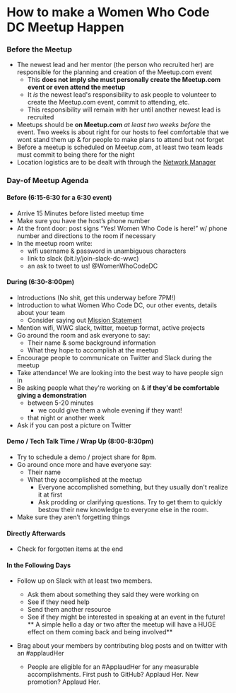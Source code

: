 # How to make a Women Who Code DC Meetup Happen

### Before the Meetup
- The newest lead and her mentor (the person who recruited her) are responsible for the planning and creation of the Meetup.com event
  - This **does not imply she must personally create the Meetup.com event or even attend the meetup**
  - It _is_ the newest lead's responsibility to ask people to volunteer to create the Meetup.com event, commit to attending, etc.
  - This responsibility will remain with her until another newest lead is recruited
- Meetups should be **on Meetup.com** _at least two weeks before_ the event. Two weeks is about right for our hosts to feel comfortable that we wont stand them up & for people to make plans to attend but not forget
- Before a meetup is scheduled on Meetup.com, at least two team leads must commit to being there for the night
- Location logistics are to be dealt with through the [Network Manager]()

### Day-of Meetup Agenda
#### Before (6:15-6:30 for a 6:30 event)
- Arrive 15 Minutes before listed meetup time
- Make sure you have the host’s phone number
- At the front door: post signs “Yes! Women Who Code is here!” w/ phone number and directions to the room if necessary
- In the meetup room write: 
  - wifi username & password in unambiguous characters
  - link to slack (bit.ly/join-slack-dc-wwc)
  - an ask to tweet to us! @WomenWhoCodeDC

#### During (6:30-8:00pm)
- Introductions (No shit, get this underway before 7PM!)
- Introduction to what Women Who Code DC, our other events, details about your team
  - Consider saying out [Mission Statement]()
- Mention wifi, WWC slack, twitter, meetup format, active projects
- Go around the room and ask everyone to say:
  - Their name & some background information
  - What they hope to accomplish at the meetup
- Encourage people to communicate on Twitter and Slack during the meetup
- Take attendance! We are looking into the best way to have people sign in 
- Be asking people what they're working on & **if they'd be comfortable giving a demonstration** 
  - between 5-20 minutes
    - we could give them a whole evening if they want!
  - that night or another week
- Ask if you can post a picture on Twitter



#### Demo / Tech Talk Time / Wrap Up (8:00-8:30pm)
- Try to schedule a demo / project share for 8pm.
- Go around once more and have everyone say:
  - Their name
  - What they accomplished at the meetup
    - Everyone accomplished something, but they usually don't realize it at first
    - Ask prodding or clarifying questions. Try to get them to quickly bestow their new knowledge to everyone else in the room. 
- Make sure they aren’t forgetting things

#### Directly Afterwards
- Check for forgotten items at the end

#### In the Following Days
- Follow up on Slack with at least two members.
  - Ask them about something they said they were working on
  - See if they need help
  - Send them another resource 
  - See if they might be interested in speaking at an event in the future!
** A simple hello a day or two after the meetup will have a HUGE effect on them coming back and being involved**

- Brag about your members by contributing blog posts and on twitter with an #applaudHer
  - People are eligible for an #ApplaudHer for any measurable accomplishments. First push to GitHub? Applaud Her. New promotion? Applaud Her.  
